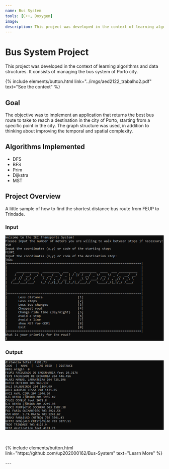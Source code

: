 ```yaml
---
name: Bus System
tools: [C++, Doxygen]
image:
description: This project was developed in the context of learning algorithms and data structures. It consists of managing the bus system of Porto city.
---
```


# Bus System Project

This project was developed in the context of learning algorithms and data structures. It consists of managing the bus system of Porto city.

<p>
{% include elements/button.html link="../imgs/aed2122_trabalho2.pdf" text="See the context" %}
</p>

## Goal

The objective was to implement an application that returns the best bus route to take to reach a destination in the city of Porto, starting from a specific point in the city. The graph structure was used, in addition to thinking about improving the temporal and spatial complexity.

## Algorithms Implemented
- DFS
- BFS
- Prim
- Dijkstra
- MST

## Project Overview

A little sample of how to find the shortest distance bus route from FEUP to Trindade.

### **Input**
<p class="smart-pictures">
    <img src="../imgs/busSystem1.png" alt="Image">
</p>

### **Output**
<p class="smart-pictures">
    <img src="../imgs/busSystem2.png" alt="Image">
</p>

<br>

<p  class="text-center">
{% include elements/button.html link="https://github.com/up202000162/Bus-System" text="Learn More" %}
</p>---